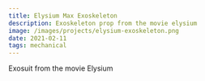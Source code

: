 ```yaml
---
title: Elysium Max Exoskeleton
description: Exoskeleton prop from the movie elysium
image: /images/projects/elysium-exoskeleton.png
date: 2021-02-11
tags: mechanical
---
```


Exosuit from the movie Elysium